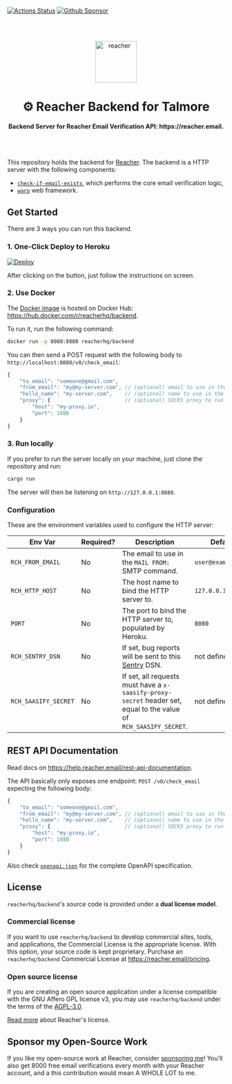 [![Actions Status](https://github.com/reacherhq/backend/workflows/pr/badge.svg)](https://github.com/reacherhq/backend/actions)
[![Github Sponsor](https://img.shields.io/static/v1?label=Sponsor&message=%E2%9D%A4&logo=GitHub&link=https://github.com/sponsors/amaurym)](https://github.com/sponsors/amaurym)

<br /><br />

<p align="center"><img align="center" src="https://storage.googleapis.com/saasify-uploads-prod/696e287ad79f0e0352bc201b36d701849f7d55e7.svg" height="96" alt="reacher" /></p>
<h1 align="center">⚙️ Reacher Backend for Talmore</h1>
<h4 align="center">Backend Server for Reacher Email Verification API: https://reacher.email.</h4>

<br /><br />

This repository holds the backend for [Reacher](https://reacher.email). The backend is a HTTP server with the following components:

-   [`check-if-email-exists`](https://github.com/reacherhq/check-if-email-exists), which performs the core email verification logic,
-   [`warp`](https://github.com/seanmonstar/warp) web framework.

## Get Started

There are 3 ways you can run this backend.

### 1. One-Click Deploy to Heroku

[![Deploy](https://www.herokucdn.com/deploy/button.svg)](https://heroku.com/deploy?template=https://github.com/reacherhq/backend)

After clicking on the button, just follow the instructions on screen.

### 2. Use Docker

The [Docker image](./Dockerfile) is hosted on Docker Hub: https://hub.docker.com/r/reacherhq/backend.

To run it, run the following command:

```bash
docker run -p 8080:8080 reacherhq/backend
```

You can then send a POST request with the following body to `http://localhost:8080/v0/check_email`:

```js
{
	"to_email": "someone@gmail.com",
	"from_email": "my@my-server.com", // (optional) email to use in the `FROM` SMTP command, defaults to "user@example.org"
	"hello_name": "my-server.com",    // (optional) name to use in the `EHLO` SMTP command, defaults to "localhost"
	"proxy": {                        // (optional) SOCK5 proxy to run the verification through, default is empty
		"host": "my-proxy.io",
		"port": 1080
	}
}
```

### 3. Run locally

If you prefer to run the server locally on your machine, just clone the repository and run:

```bash
cargo run
```

The server will then be listening on `http://127.0.0.1:8080`.

### Configuration

These are the environment variables used to configure the HTTP server:

| Env Var              | Required? | Description                                                                                                       | Default            |
| -------------------- | --------- | ----------------------------------------------------------------------------------------------------------------- | ------------------ |
| `RCH_FROM_EMAIL`     | No        | The email to use in the `MAIL FROM:` SMTP command.                                                                | `user@example.org` |
| `RCH_HTTP_HOST`      | No        | The host name to bind the HTTP server to.                                                                         | `127.0.0.1`        |
| `PORT`               | No        | The port to bind the HTTP server to, populated by Heroku.                                                         | `8080`             |
| `RCH_SENTRY_DSN`     | No        | If set, bug reports will be sent to this [Sentry](https://sentry.io) DSN.                                         | not defined        |
| `RCH_SAASIFY_SECRET` | No        | If set, all requests must have a `x-saasify-proxy-secret` header set, equal to the value of `RCH_SAASIFY_SECRET`. | not defined        |

## REST API Documentation

Read docs on https://help.reacher.email/rest-api-documentation.

The API basically only exposes one endpoint: `POST /v0/check_email` expecting the following body:

```js
{
	"to_email": "someone@gmail.com",
	"from_email": "my@my-server.com", // (optional) email to use in the `FROM` SMTP command, defaults to "user@example.org"
	"hello_name": "my-server.com",    // (optional) name to use in the `EHLO` SMTP command, defaults to "localhost"
	"proxy": {                        // (optional) SOCK5 proxy to run the verification through, default is empty
		"host": "my-proxy.io",
		"port": 1080
	}
}
```

Also check [`openapi.json`](./openapi.json) for the complete OpenAPI specification.

## License

`reacherhq/backend`'s source code is provided under a **dual license model**.

### Commercial license

If you want to use `reacherhq/backend` to develop commercial sites, tools, and applications, the Commercial License is the appropriate license. With this option, your source code is kept proprietary. Purchase an `reacherhq/backend` Commercial License at https://reacher.email/pricing.

### Open source license

If you are creating an open source application under a license compatible with the GNU Affero GPL license v3, you may use `reacherhq/backend` under the terms of the [AGPL-3.0](./LICENSE.AGPL).

[Read more](https://help.reacher.email/reacher-licenses) about Reacher's license.

## Sponsor my Open-Source Work

If you like my open-source work at Reacher, consider [sponsoring me](https://github.com/sponsors/amaurym/)! You'll also get 8000 free email verifications every month with your Reacher account, and a this contribution would mean A WHOLE LOT to me.
